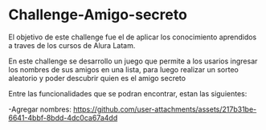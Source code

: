 # Challenge-Amigo-secreto

El objetivo de este challenge fue el de aplicar los conocimiento aprendidos a traves de los cursos de Alura Latam.

En este challenge se desarrollo un juego que permite a los usarios ingresar los nombres de sus amigos en una lista, para luego realizar un sorteo aleatorio y poder descubrir quien es el amigo secreto

Entre las funcionalidades que se podran encontrar, estan las siguientes:

-Agregar nombres:
https://github.com/user-attachments/assets/217b31be-6641-4bbf-8bdd-4dc0ca67a4dd

